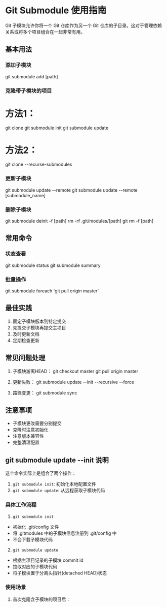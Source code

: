 # Git Submodule 使用指南

Git 子模块允许你将一个 Git 仓库作为另一个 Git 仓库的子目录。这对于管理依赖关系或将多个项目组合在一起非常有用。

## 基本用法

### 添加子模块
git submodule add <repository> [path]

### 克隆带子模块的项目
# 方法1：
git clone <repository>
git submodule init
git submodule update

# 方法2：
git clone --recurse-submodules <repository>

### 更新子模块
git submodule update --remote
git submodule update --remote [submodule_name]

### 删除子模块
git submodule deinit -f [path]
rm -rf .git/modules/[path]
git rm -f [path]

## 常用命令

### 状态查看
git submodule status
git submodule summary

### 批量操作
git submodule foreach 'git pull origin master'

## 最佳实践
1. 固定子模块版本到特定提交
2. 先提交子模块再提交主项目
3. 及时更新文档
4. 定期检查更新

## 常见问题处理
1. 子模块游离HEAD：
   git checkout master
   git pull origin master

2. 更新失败：
   git submodule update --init --recursive --force

3. 路径变更：
   git submodule sync

## 注意事项
- 子模块更改需要分别提交
- 克隆时注意初始化
- 注意版本兼容性
- 完整清理配置

## git submodule update --init 说明

这个命令实际上是组合了两个操作：
1. `git submodule init`: 初始化本地配置文件
2. `git submodule update`: 从远程获取子模块代码

### 具体工作流程

1. `git submodule init`
- 初始化 .git/config 文件
- 将 .gitmodules 中的子模块信息注册到 .git/config 中
- 不会下载子模块代码

2. `git submodule update`
- 根据主项目记录的子模块 commit id
- 拉取对应的子模块代码
- 将子模块置于分离头指针(detached HEAD)状态

### 使用场景

1. 首次克隆含子模块的项目后：

